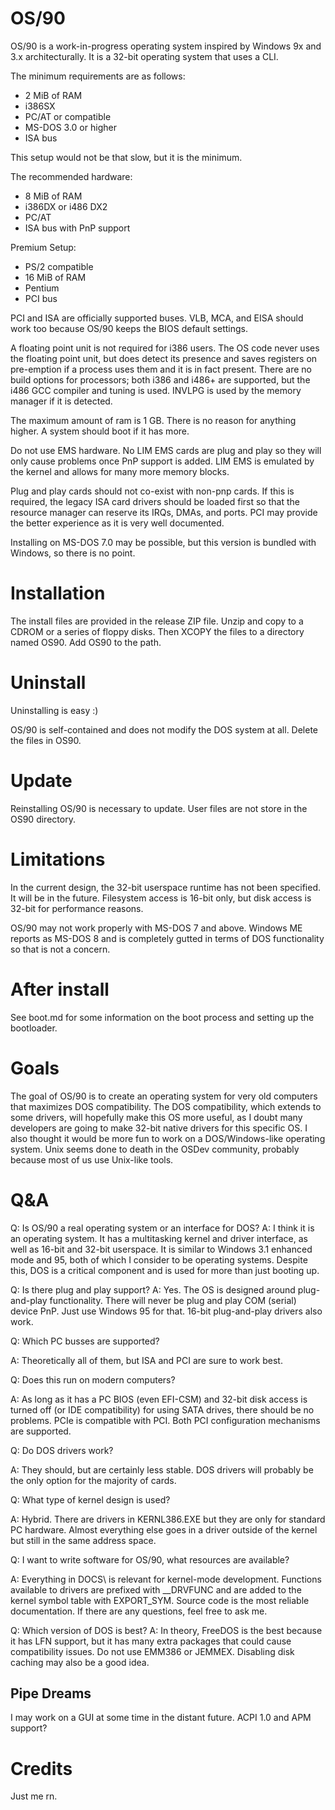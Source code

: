 # OS/90

OS/90 is a work-in-progress operating system inspired by Windows 9x and 3.x architecturally. It is a 32-bit operating system that uses a CLI.

The minimum requirements are as follows:
* 2 MiB of RAM
* i386SX
* PC/AT or compatible
* MS-DOS 3.0 or higher
* ISA bus

This setup would not be that slow, but it is the minimum.

The recommended hardware:
* 8 MiB of RAM
* i386DX or i486 DX2
* PC/AT
* ISA bus with PnP support

Premium Setup:
* PS/2 compatible
* 16 MiB of RAM
* Pentium
* PCI bus

PCI and ISA are officially supported buses. VLB, MCA, and EISA should work too because OS/90 keeps the BIOS default settings.

A floating point unit is not required for i386 users. The OS code never uses the floating point unit, but does detect its presence and saves registers on pre-emption if a process uses them and it is in fact present. There are no build options for processors; both i386 and i486+ are supported, but the i486 GCC compiler and tuning is used. INVLPG is used by the memory manager if it is detected.

The maximum amount of ram is 1 GB. There is no reason for anything higher. A system should boot if it has more.

Do not use EMS hardware. No LIM EMS cards are plug and play so they will only cause problems once PnP support is added. LIM EMS is emulated by the kernel and allows for many more memory blocks.

Plug and play cards should not co-exist with non-pnp cards. If this is required, the legacy ISA card drivers should be loaded first so that the resource manager can reserve its IRQs, DMAs, and ports. PCI may provide the better experience as it is very well documented.

Installing on MS-DOS 7.0 may be possible, but this version is bundled with Windows, so there is no point.

# Installation

The install files are provided in the release ZIP file. Unzip and copy to a CDROM or a series of floppy disks. Then XCOPY the files to a directory named OS90. Add OS90 to the path.

# Uninstall

Uninstalling is easy :)

OS/90 is self-contained and does not modify the DOS system at all. Delete the files in OS90.

# Update

Reinstalling OS/90 is necessary to update. User files are not store in the OS90 directory.

# Limitations

In the current design, the 32-bit userspace runtime has not been specified. It will be in the future. Filesystem access is 16-bit only, but disk access is 32-bit for performance reasons.

OS/90 may not work properly with MS-DOS 7 and above. Windows ME reports as MS-DOS 8 and is completely gutted in terms of DOS functionality so that is not a concern.

# After install

See boot.md for some information on the boot process and setting up the bootloader.

# Goals

The goal of OS/90 is to create an operating system for very old computers that maximizes DOS compatibility. The DOS compatibility, which extends to some drivers, will hopefully make this OS more useful, as I doubt many developers are going to make 32-bit native drivers for this specific OS. I also thought it would be more fun to work on a DOS/Windows-like operating system. Unix seems done to death in the OSDev community, probably because most of us use Unix-like tools.

# Q&A

Q: Is OS/90 a real operating system or an interface for DOS?
A: I think it is an operating system. It has a multitasking kernel and driver interface, as well as 16-bit and 32-bit userspace. It is similar to Windows 3.1 enhanced mode and 95, both of which I consider to be operating systems. Despite this, DOS is a critical component and is used for more than just booting up.

Q: Is there plug and play support?
A: Yes. The OS is designed around plug-and-play functionality. There will never be plug and play COM (serial) device PnP. Just use Windows 95 for that. 16-bit plug-and-play drivers also work.

Q: Which PC busses are supported?

A: Theoretically all of them, but ISA and PCI are sure to work best.

Q: Does this run on modern computers?

A: As long as it has a PC BIOS (even EFI-CSM) and 32-bit disk access is turned off (or IDE compatibility) for using SATA drives, there should be no problems. PCIe is compatible with PCI. Both PCI configuration mechanisms are supported.

Q: Do DOS drivers work?

A: They should, but are certainly less stable. DOS drivers will probably be the only option for the majority of cards.

Q: What type of kernel design is used?

A: Hybrid. There are drivers in KERNL386.EXE but they are only for standard PC hardware. Almost everything else goes in a driver outside of the kernel but still in the same address space.

Q: I want to write software for OS/90, what resources are available?

A: Everything in DOCS\ is relevant for kernel-mode development. Functions available to drivers are prefixed with \__DRVFUNC and are added to the kernel symbol table with EXPORT_SYM. Source code is the most reliable documentation. If there are any questions, feel free to ask me.

Q: Which version of DOS is best?
A: In theory, FreeDOS is the best because it has LFN support, but it has many extra packages that could cause compatibility issues. Do not use EMM386 or JEMMEX. Disabling disk caching may also be a good idea.

## Pipe Dreams

I may work on a GUI at some time in the distant future. ACPI 1.0 and APM support?

# Credits

Just me rn.

